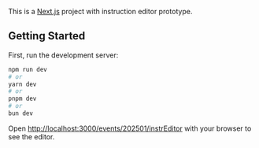 This is a [Next.js](https://nextjs.org) project with instruction editor prototype.

## Getting Started

First, run the development server:

```bash
npm run dev
# or
yarn dev
# or
pnpm dev
# or
bun dev
```

Open [http://localhost:3000/events/202501/instrEditor](http://localhost:3000/events/202501/instrEditor) with your browser to see the editor.
